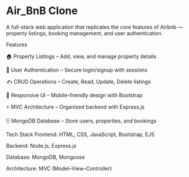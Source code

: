 # Air_BnB Clone  
A full-stack web application that replicates the core features of Airbnb — property listings, booking management, and user authentication.

Features

🏠 Property Listings – Add, view, and manage property details

🔐 User Authentication – Secure login/signup with sessions

✍️ CRUD Operations – Create, Read, Update, Delete listings

🎨 Responsive UI – Mobile-friendly design with Bootstrap

⚡ MVC Architecture – Organized backend with Express.js

🗄️ MongoDB Database – Store users, properties, and bookings

Tech Stack
Frontend:
HTML, CSS, JavaScript, Bootstrap, EJS

Backend:
Node.js, Express.js

Database:
MongoDB, Mongoose

Architecture:
MVC (Model–View–Controller)
